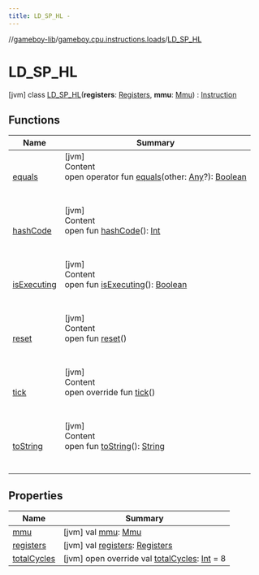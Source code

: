 ```yaml
---
title: LD_SP_HL -
---
```

//[gameboy-lib](../../index.md)/[gameboy.cpu.instructions.loads](../index.md)/[LD_SP_HL](index.md)



# LD_SP_HL  
 [jvm] class [LD_SP_HL](index.md)(**registers**: [Registers](../../gameboy.cpu/-registers/index.md), **mmu**: [Mmu](../../gameboy.memory/-mmu/index.md)) : [Instruction](../../gameboy.cpu.instructions/-instruction/index.md)   


## Functions  
  
|  Name|  Summary| 
|---|---|
| <a name="kotlin/Any/equals/#kotlin.Any?/PointingToDeclaration/"></a>[equals](../../gameboy.utils/-log/index.md#%5Bkotlin%2FAny%2Fequals%2F%23kotlin.Any%3F%2FPointingToDeclaration%2F%5D%2FFunctions%2F456262920)| <a name="kotlin/Any/equals/#kotlin.Any?/PointingToDeclaration/"></a>[jvm]  <br>Content  <br>open operator fun [equals](../../gameboy.utils/-log/index.md#%5Bkotlin%2FAny%2Fequals%2F%23kotlin.Any%3F%2FPointingToDeclaration%2F%5D%2FFunctions%2F456262920)(other: [Any](https://kotlinlang.org/api/latest/jvm/stdlib/kotlin/-any/index.html)?): [Boolean](https://kotlinlang.org/api/latest/jvm/stdlib/kotlin/-boolean/index.html)  <br><br><br>
| <a name="kotlin/Any/hashCode/#/PointingToDeclaration/"></a>[hashCode](../../gameboy.utils/-log/index.md#%5Bkotlin%2FAny%2FhashCode%2F%23%2FPointingToDeclaration%2F%5D%2FFunctions%2F456262920)| <a name="kotlin/Any/hashCode/#/PointingToDeclaration/"></a>[jvm]  <br>Content  <br>open fun [hashCode](../../gameboy.utils/-log/index.md#%5Bkotlin%2FAny%2FhashCode%2F%23%2FPointingToDeclaration%2F%5D%2FFunctions%2F456262920)(): [Int](https://kotlinlang.org/api/latest/jvm/stdlib/kotlin/-int/index.html)  <br><br><br>
| <a name="gameboy.cpu.instructions/Instruction/isExecuting/#/PointingToDeclaration/"></a>[isExecuting](../../gameboy.cpu.instructions/-instruction/is-executing.md)| <a name="gameboy.cpu.instructions/Instruction/isExecuting/#/PointingToDeclaration/"></a>[jvm]  <br>Content  <br>open fun [isExecuting](../../gameboy.cpu.instructions/-instruction/is-executing.md)(): [Boolean](https://kotlinlang.org/api/latest/jvm/stdlib/kotlin/-boolean/index.html)  <br><br><br>
| <a name="gameboy.cpu.instructions/Instruction/reset/#/PointingToDeclaration/"></a>[reset](../../gameboy.cpu.instructions/-instruction/reset.md)| <a name="gameboy.cpu.instructions/Instruction/reset/#/PointingToDeclaration/"></a>[jvm]  <br>Content  <br>open fun [reset](../../gameboy.cpu.instructions/-instruction/reset.md)()  <br><br><br>
| <a name="gameboy.cpu.instructions.loads/LD_SP_HL/tick/#/PointingToDeclaration/"></a>[tick](tick.md)| <a name="gameboy.cpu.instructions.loads/LD_SP_HL/tick/#/PointingToDeclaration/"></a>[jvm]  <br>Content  <br>open override fun [tick](tick.md)()  <br><br><br>
| <a name="kotlin/Any/toString/#/PointingToDeclaration/"></a>[toString](../../gameboy.utils/-log/index.md#%5Bkotlin%2FAny%2FtoString%2F%23%2FPointingToDeclaration%2F%5D%2FFunctions%2F456262920)| <a name="kotlin/Any/toString/#/PointingToDeclaration/"></a>[jvm]  <br>Content  <br>open fun [toString](../../gameboy.utils/-log/index.md#%5Bkotlin%2FAny%2FtoString%2F%23%2FPointingToDeclaration%2F%5D%2FFunctions%2F456262920)(): [String](https://kotlinlang.org/api/latest/jvm/stdlib/kotlin/-string/index.html)  <br><br><br>


## Properties  
  
|  Name|  Summary| 
|---|---|
| <a name="gameboy.cpu.instructions.loads/LD_SP_HL/mmu/#/PointingToDeclaration/"></a>[mmu](mmu.md)| <a name="gameboy.cpu.instructions.loads/LD_SP_HL/mmu/#/PointingToDeclaration/"></a> [jvm] val [mmu](mmu.md): [Mmu](../../gameboy.memory/-mmu/index.md)   <br>
| <a name="gameboy.cpu.instructions.loads/LD_SP_HL/registers/#/PointingToDeclaration/"></a>[registers](registers.md)| <a name="gameboy.cpu.instructions.loads/LD_SP_HL/registers/#/PointingToDeclaration/"></a> [jvm] val [registers](registers.md): [Registers](../../gameboy.cpu/-registers/index.md)   <br>
| <a name="gameboy.cpu.instructions.loads/LD_SP_HL/totalCycles/#/PointingToDeclaration/"></a>[totalCycles](total-cycles.md)| <a name="gameboy.cpu.instructions.loads/LD_SP_HL/totalCycles/#/PointingToDeclaration/"></a> [jvm] open override val [totalCycles](total-cycles.md): [Int](https://kotlinlang.org/api/latest/jvm/stdlib/kotlin/-int/index.html) = 8   <br>

